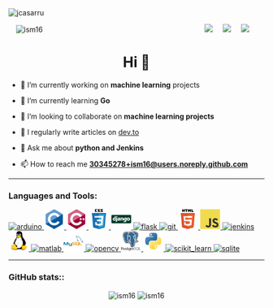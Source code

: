<img src="http://u2py.mx/wp-content/uploads/2021/06/jcasarru.gif" alt="jcasarru" style="margin: 0 auto;" title="jcasarru" /> 

<p align='center'>
  <img src="https://komarev.com/ghpvc/?username=ism16&label=Profile%20views&color=0e75b6&style=flat" alt="ism16" />&nbsp;&nbsp;&nbsp;&nbsp;&nbsp;&nbsp;&nbsp;&nbsp;&nbsp;&nbsp;&nbsp;&nbsp;&nbsp;&nbsp;&nbsp;&nbsp;&nbsp;&nbsp;&nbsp;&nbsp;&nbsp;&nbsp;&nbsp;&nbsp;&nbsp;&nbsp;&nbsp;&nbsp;&nbsp;&nbsp;&nbsp;&nbsp;&nbsp;&nbsp;&nbsp;&nbsp;&nbsp;&nbsp;&nbsp;&nbsp;&nbsp;&nbsp;&nbsp;&nbsp;&nbsp;&nbsp;&nbsp;&nbsp;&nbsp;&nbsp;&nbsp;&nbsp;&nbsp;&nbsp;&nbsp;&nbsp;&nbsp;&nbsp;&nbsp;&nbsp;&nbsp;&nbsp;&nbsp;&nbsp;&nbsp;&nbsp;&nbsp;&nbsp;&nbsp;&nbsp;&nbsp;&nbsp;&nbsp;&nbsp;&nbsp;&nbsp;&nbsp;&nbsp;&nbsp;&nbsp;
  <a href="https://linkedin.com/in/ismael"><img src="https://img.shields.io/badge/linkedin-%230077B5.svg?&style=for-the-badge&logo=linkedin&logoColor=white" /></a>&nbsp;&nbsp;&nbsp;&nbsp;
<a href="https://dev.to/kodark"><img src="https://img.shields.io/badge/dev.to-0A0A0A?style=for-the-badge&logo=dev.to&logoColor=white" /></a>&nbsp;&nbsp;&nbsp;&nbsp;
  <a href="https://www.hackerrank.com/jcasarru"><img src="https://img.shields.io/badge/hacker%20rank-2EC866.svg?&style=for-the-badge&logo=youtube&logoColor=white" /></a>&nbsp;&nbsp;&nbsp;&nbsp;
</p>

<h1 align="center">Hi 👋</h1>
<!-- <h1 align="center">Hi 👋, I'm Ismael</h1> -->
<!-- <h3 align="center">A passionate Audio Software Engineer from México</h3> -->

<!-- <p align="left"> <img src="https://komarev.com/ghpvc/?username=ism16&label=Profile%20views&color=0e75b6&style=flat" alt="ism16" /> </p> -->

<!-- <p align="left"> <a href="https://github.com/ryo-ma/github-profile-trophy"><img src="https://github-profile-trophy.vercel.app/?username=ism16" alt="ism16" /></a> </p> -->

- 🔭 I’m currently working on **machine learning** projects

- 🌱 I’m currently learning **Go**

- 👯 I’m looking to collaborate on **machine learning projects**

- 📝 I regularly write articles on [dev.to](https://dev.to/kodark)

- 💬 Ask me about **python and Jenkins**

- 📫 How to reach me **30345278+ism16@users.noreply.github.com**

<!-- - ⚡ Fun fact **I thik** -->
---
<!-- <h3 align="left">Connect with me:</h3>
<p align="left">
<a href="https://dev.to/kodark" target="blank"><img align="center" src="https://cdn.jsdelivr.net/npm/simple-icons@3.0.1/icons/dev-dot-to.svg" alt="kodark" height="30" width="40" /></a>
<a href="https://linkedin.com/in/ismael" target="blank"><img align="center" src="https://raw.githubusercontent.com/rahuldkjain/github-profile-readme-generator/master/src/images/icons/Social/linked-in-alt.svg" alt="ismael" height="30" width="40" /></a>
<a href="https://www.hackerrank.com/jcasarru" target="blank"><img align="center" src="https://raw.githubusercontent.com/rahuldkjain/github-profile-readme-generator/master/src/images/icons/Social/hackerrank.svg" alt="hackerrank" height="30" width="40" /></a>
</p> 
---
-->

<h3 align="left">Languages and Tools:</h3>
<p align="left"> <a href="https://www.arduino.cc/" target="_blank"> <img src="https://cdn.worldvectorlogo.com/logos/arduino-1.svg" alt="arduino" width="40" height="40"/> </a> <a href="https://www.cprogramming.com/" target="_blank"> <img src="https://raw.githubusercontent.com/devicons/devicon/master/icons/c/c-original.svg" alt="c" width="40" height="40"/> </a> <a href="https://www.w3schools.com/cpp/" target="_blank"> <img src="https://raw.githubusercontent.com/devicons/devicon/master/icons/cplusplus/cplusplus-original.svg" alt="cplusplus" width="40" height="40"/> </a> <a href="https://www.w3schools.com/css/" target="_blank"> <img src="https://raw.githubusercontent.com/devicons/devicon/master/icons/css3/css3-original-wordmark.svg" alt="css3" width="40" height="40"/> </a> <a href="https://www.djangoproject.com/" target="_blank"> <img src="https://raw.githubusercontent.com/devicons/devicon/master/icons/django/django-original.svg" alt="django" width="40" height="40"/> </a> <a href="https://flask.palletsprojects.com/" target="_blank"> <img src="https://www.vectorlogo.zone/logos/pocoo_flask/pocoo_flask-icon.svg" alt="flask" width="40" height="40"/> </a> <a href="https://git-scm.com/" target="_blank"> <img src="https://www.vectorlogo.zone/logos/git-scm/git-scm-icon.svg" alt="git" width="40" height="40"/> </a> <a href="https://www.w3.org/html/" target="_blank"> <img src="https://raw.githubusercontent.com/devicons/devicon/master/icons/html5/html5-original-wordmark.svg" alt="html5" width="40" height="40"/> </a> <a href="https://developer.mozilla.org/en-US/docs/Web/JavaScript" target="_blank"> <img src="https://raw.githubusercontent.com/devicons/devicon/master/icons/javascript/javascript-original.svg" alt="javascript" width="40" height="40"/> </a> <a href="https://www.jenkins.io" target="_blank"> <img src="https://www.vectorlogo.zone/logos/jenkins/jenkins-icon.svg" alt="jenkins" width="40" height="40"/> </a> <a href="https://www.linux.org/" target="_blank"> <img src="https://raw.githubusercontent.com/devicons/devicon/master/icons/linux/linux-original.svg" alt="linux" width="40" height="40"/> </a> <a href="https://www.mathworks.com/" target="_blank"> <img src="https://upload.wikimedia.org/wikipedia/commons/2/21/Matlab_Logo.png" alt="matlab" width="40" height="40"/> </a> <a href="https://www.mysql.com/" target="_blank"> <img src="https://raw.githubusercontent.com/devicons/devicon/master/icons/mysql/mysql-original-wordmark.svg" alt="mysql" width="40" height="40"/> </a> <a href="https://opencv.org/" target="_blank"> <img src="https://www.vectorlogo.zone/logos/opencv/opencv-icon.svg" alt="opencv" width="40" height="40"/> </a> <a href="https://www.postgresql.org" target="_blank"> <img src="https://raw.githubusercontent.com/devicons/devicon/master/icons/postgresql/postgresql-original-wordmark.svg" alt="postgresql" width="40" height="40"/> </a> <a href="https://www.python.org" target="_blank"> <img src="https://raw.githubusercontent.com/devicons/devicon/master/icons/python/python-original.svg" alt="python" width="40" height="40"/> </a> <a href="https://scikit-learn.org/" target="_blank"> <img src="https://upload.wikimedia.org/wikipedia/commons/0/05/Scikit_learn_logo_small.svg" alt="scikit_learn" width="40" height="40"/> </a> <a href="https://www.sqlite.org/" target="_blank"> <img src="https://www.vectorlogo.zone/logos/sqlite/sqlite-icon.svg" alt="sqlite" width="40" height="40"/> </a> </p>

---
<h3 align="left">GitHub stats::</h3>
<div align="center">
  <img align="center" src="https://github-readme-stats.vercel.app/api/top-langs?username=ism16&theme=tokyonight&count_private=true&show_icons=true&locale=en&layout=compact" alt="ism16" />

  <img align="center" src="https://github-readme-stats.vercel.app/api?username=ism16&theme=tokyonight&count_private=true&show_icons=true&locale=en" alt="ism16" />
</div>

<!-- <p><img align="center" src="https://github-readme-streak-stats.herokuapp.com/?user=ism16&" alt="ism16" /></p> -->

